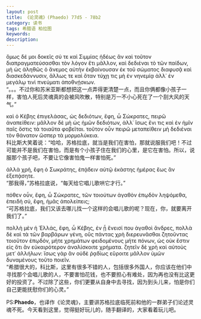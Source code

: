 ```yaml
---
layout: post
title: 《论灵魂》(Phaedo) 77d5 - 78b2
category: 读书
tags: 希腊语 柏拉图
keywords: 
description: 
---
```


ὅμως δέ μοι δοκεῖς σύ τε καὶ Σιμμίας ἡδέως ἂν καὶ τοῦτον διαπραγματεύσασθαι τὸν λόγον ἔτι μᾶλλον, καὶ δεδιέναι τὸ τῶν παίδων, μὴ ὡς ἀληθῶς ὁ ἄνεμος αὐτὴν ἐκβαίνουσαν ἐκ τοῦ σώματος διαφυσᾷ καὶ διασκεδάννυσιν, ἄλλως τε καὶ ὅταν τύχῃ τις μὴ ἐν νηνεμίᾳ ἀλλ᾽ ἐν μεγάλῳ τινὶ πνεύματι ἀποθνῄσκων.  
“。。。不过你和苏米亚斯都想把这一点弄得更清楚一点，而且你俩都像小孩子一样，害怕人死后灵魂真的会被风吹散，特别是万一不小心死在了一个刮大风的天气。”

καὶ ὁ Κέβης ἐπιγελάσας, ὡς δεδιότων, ἔφη, ὦ Σώκρατες, πειρῶ ἀναπείθειν: μᾶλλον δὲ μὴ ὡς ἡμῶν δεδιότων, ἀλλ᾽ ἴσως ἔνι τις καὶ ἐν ἡμῖν παῖς ὅστις τὰ τοιαῦτα φοβεῖται. τοῦτον οὖν πειρῶ μεταπείθειν μὴ δεδιέναι τὸν θάνατον ὥσπερ τὰ μορμολύκεια.  
科比斯大笑着说：“哈哈，苏格拉底，就当是我们在害怕，那就说服我们吧！不过可能并不是我们在害怕，而是有个小孩子住在我们的心里，是它在害怕。所以，说服那个孩子吧，不要让它像害怕鬼一样害怕死。”

ἀλλὰ χρή, ἔφη ὁ Σωκράτης, ἐπᾴδειν αὐτῷ ἑκάστης ἡμέρας ἕως ἂν ἐξεπᾴσητε.  
“那我得，”苏格拉底说，“每天给它唱儿歌哄它才行。”

πόθεν οὖν, ἔφη, ὦ Σώκρατες, τῶν τοιούτων ἀγαθὸν ἐπῳδὸν ληψόμεθα, ἐπειδὴ σύ, ἔφη, ἡμᾶς ἀπολείπεις;  
“可苏格拉底，我们又该去哪儿找一个这样的会唱儿歌的呢？现在，你，就要离开我们了。”

πολλὴ μὲν ἡ Ἑλλάς, ἔφη, ὦ Κέβης, ἐν ᾗ ἔνεισί που ἀγαθοὶ ἄνδρες, πολλὰ δὲ καὶ τὰ τῶν βαρβάρων γένη, οὓς πάντας χρὴ διερευνᾶσθαι ζητοῦντας τοιοῦτον ἐπῳδόν, μήτε χρημάτων φειδομένους μήτε πόνων, ὡς οὐκ ἔστιν εἰς ὅτι ἂν εὐκαιρότερον ἀναλίσκοιτε χρήματα. ζητεῖν δὲ χρὴ καὶ αὐτοὺς μετ᾽ ἀλλήλων: ἴσως γὰρ ἂν οὐδὲ ῥᾳδίως εὕροιτε μᾶλλον ὑμῶν δυναμένους τοῦτο ποιεῖν.   
“希腊很大的，科比斯，这里有很多不错的人，包括很多外国人，你应该在他们中寻找那个会唱儿歌的人，不要害怕花钱，也不要担心有难处，因为再也没有比这更好的投资了。不过除了这些，你们更要从自身中去寻找，因为到头儿来，怕是你们自己更能抚慰你们的心灵。”

PS:__Phaedo__，也译作《论灵魂》，主要讲苏格拉底临死前和他的一群弟子们论述灵魂不死。今天看到这里，觉得挺好玩儿的，随手翻译的，大家看着玩儿吧。
